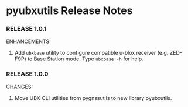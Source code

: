 # pyubxutils Release Notes

### RELEASE 1.0.1

ENHANCEMENTS:

1. Add `ubxbase` utility to configure compatible u-blox receiver (e.g. ZED-F9P) to Base Station mode. Type `ubxbase -h` for help.

### RELEASE 1.0.0

CHANGES:

1. Move UBX CLI utilities from pygnssutils to new library pyubxutils.

